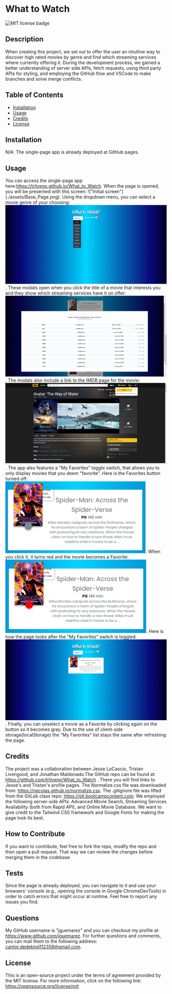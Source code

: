 # What to Watch

![MIT license badge](https://img.shields.io/badge/license-MIT-blue)

## Description
  
When creating this project, we set out to offer the user an intuitive way to discover high rated movies by genre and find which streaming services where currently offering it. During the development process, we gained a better understanding of server side APIs, fetch requests, using third party APIs for styling, and employing the GitHub flow and VSCode to make branches and solve merge conflicts.

## Table of Contents

- [Installation](#installation)
- [Usage](#usage)
- [Credits](#credits)
- [License](#license)

## Installation

N/A: The single-page app is already deployed at GitHub pages.

## Usage

You can access the single-page app here:<https://trlivenp.github.io/What_to_Watch>. When the page is opened, you will be presented with this screen: !["Initial screen"] (./assets/Base_Page.png). Using the dropdown menu, you can select a movie genre of your choosing: !["Dropdown on click"](./assets/Drop_Down.png). These modals open when you click the title of a movie that interests you and they show which streaming services have it on offer: !["Modals opening after clicking title"](./assets/Modal_In_Action.png). The modals also include a link to the IMDB page for the movie: !["Opening the IMDB page from the modal"](./assets/IMDB_Link.png). The app also features a "My Favorites" toggle switch, that allows you to only display movies that you deem "favorite". Here is the Favorites button turned off: !["When the button is gray, it is Off"](./assets/Favorites_Button_Off.png). When you click it, it turns red and the movie becomes a Favorite: !["Favorite button is clicked"](./assets/Favorites_Button_On.png). Here is how the page looks after the "My Favorites" switch is toggled: !["Favorites are displayed"](./assets/My_Favorites_On.png). Finally, you can unselect a movie as a Favorite by clicking again on the button so it becomes gray. Due to the use of client-side storage(localStorage) the "My Favorites" list stays the same after refreshing the page.

## Credits

The project was a collaboration between Jesse LoCascio, Tristan Livengood, and Jonathan Maldonado.The GitHub repo can be found at: <https://github.com/trlivenp/What_to_Watch> . There you will find links to Jesse's and Tristan's profile pages. The Normalize.css file was downloaded from: <https://necolas.github.io/normalize.css>. The .gitignore file was lifted from the GitLab class repo: <https://git.bootcampcontent.com>. We employed the following server-side APIs: Advanced Movie Search, Streaming Services Availability (both from Rapid API), and Online Movie Database. We want to give credit to the Tailwind CSS framework and Google Fonts for making the page look its best.

## How to Contribute

If you want to contribute, feel free to fork the repo, modify the repo and then open a pull request. That way we can review the changes before merging them in the codebase.

## Tests

Since the page is already deployed, you can navigate to it and use your browsers' console (e.g., opening the console in Google ChromeDevTools) in order to catch errors that might occur at runtime. Feel free to report any issues you find.

## Questions

My GitHub username is "jguemarez" and you can checkout my profile at: <https://www.github.com/jguemarez>.
 For further questions and comments, you can mail them to the following address: <cantor.dedekind112358@gmail.com>.

## License

This is an open-source project under the terms of agreement provided by the MIT license. 
  For more information, click on the following link: <https://opensource.org/license/mit>

